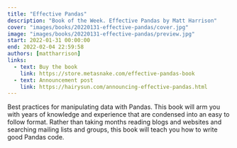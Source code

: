 ```yaml
---
title: "Effective Pandas"
description: "Book of the Week. Effective Pandas by Matt Harrison"
cover: "images/books/20220131-effective-pandas/cover.jpg"
image: "images/books/20220131-effective-pandas/preview.jpg"
start: 2022-01-31 00:00:00
end: 2022-02-04 22:59:58
authors: [mattharrison]
links:
  - text: Buy the book
    link: https://store.metasnake.com/effective-pandas-book
  - text: Announcement post
    link: https://hairysun.com/announcing-effective-pandas.html
---
```


Best practices for manipulating data with Pandas. This book will arm you with years of knowledge and experience that are condensed into an easy to follow format. Rather than taking months reading blogs and websites and searching mailing lists and groups, this book will teach you how to write good Pandas code.